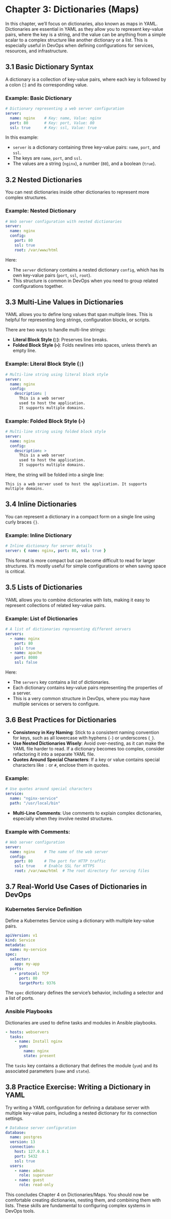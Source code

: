 # Chapter 3: Dictionaries (Maps)

In this chapter, we’ll focus on dictionaries, also known as maps in YAML. Dictionaries are essential in YAML as they allow you to represent key-value pairs, where the key is a string, and the value can be anything from a simple scalar to a complex structure like another dictionary or a list. This is especially useful in DevOps when defining configurations for services, resources, and infrastructure.

## 3.1 Basic Dictionary Syntax
A dictionary is a collection of key-value pairs, where each key is followed by a colon (:) and its corresponding value.

### Example: Basic Dictionary
```yaml
# Dictionary representing a web server configuration
server:
  name: nginx    # Key: name, Value: nginx
  port: 80       # Key: port, Value: 80
  ssl: true      # Key: ssl, Value: true
```

In this example:
- `server` is a dictionary containing three key-value pairs: `name`, `port`, and `ssl`.
- The keys are `name`, `port`, and `ssl`.
- The values are a string (`nginx`), a number (`80`), and a boolean (`true`).

## 3.2 Nested Dictionaries
You can nest dictionaries inside other dictionaries to represent more complex structures.

### Example: Nested Dictionary
```yaml
# Web server configuration with nested dictionaries
server:
  name: nginx
  config:
    port: 80
    ssl: true
    root: /var/www/html
```

Here:
- The `server` dictionary contains a nested dictionary `config`, which has its own key-value pairs (`port`, `ssl`, `root`).
- This structure is common in DevOps when you need to group related configurations together.

## 3.3 Multi-Line Values in Dictionaries
YAML allows you to define long values that span multiple lines. This is helpful for representing long strings, configuration blocks, or scripts.

There are two ways to handle multi-line strings:
- **Literal Block Style (`|`)**: Preserves line breaks.
- **Folded Block Style (`>`)**: Folds newlines into spaces, unless there’s an empty line.

### Example: Literal Block Style (`|`)
```yaml
# Multi-line string using literal block style
server:
  name: nginx
  config:
    description: |
      This is a web server
      used to host the application.
      It supports multiple domains.
```

### Example: Folded Block Style (`>`)
```yaml
# Multi-line string using folded block style
server:
  name: nginx
  config:
    description: >
      This is a web server
      used to host the application.
      It supports multiple domains.
```
Here, the string will be folded into a single line:
```
This is a web server used to host the application. It supports multiple domains.
```

## 3.4 Inline Dictionaries
You can represent a dictionary in a compact form on a single line using curly braces `{}`.

### Example: Inline Dictionary
```yaml
# Inline dictionary for server details
server: { name: nginx, port: 80, ssl: true }
```

This format is more compact but can become difficult to read for larger structures. It’s mostly useful for simple configurations or when saving space is critical.

## 3.5 Lists of Dictionaries
YAML allows you to combine dictionaries with lists, making it easy to represent collections of related key-value pairs.

### Example: List of Dictionaries
```yaml
# A list of dictionaries representing different servers
servers:
  - name: nginx
    port: 80
    ssl: true
  - name: apache
    port: 8080
    ssl: false
```

Here:
- The `servers` key contains a list of dictionaries.
- Each dictionary contains key-value pairs representing the properties of a server.
- This is a very common structure in DevOps, where you may have multiple services or servers to configure.

## 3.6 Best Practices for Dictionaries
- **Consistency in Key Naming**: Stick to a consistent naming convention for keys, such as all lowercase with hyphens (`-`) or underscores (`_`).
- **Use Nested Dictionaries Wisely**: Avoid over-nesting, as it can make the YAML file harder to read. If a dictionary becomes too complex, consider refactoring it into a separate YAML file.
- **Quotes Around Special Characters**: If a key or value contains special characters like `:` or `#`, enclose them in quotes.

### Example:
```yaml
# Use quotes around special characters
service:
  name: "nginx-service"
  path: "/usr/local/bin"
```

- **Multi-Line Comments**: Use comments to explain complex dictionaries, especially when they involve nested structures.

### Example with Comments:
```yaml
# Web server configuration
server:
  name: nginx    # The name of the web server
  config:
    port: 80     # The port for HTTP traffic
    ssl: true    # Enable SSL for HTTPS
    root: /var/www/html  # The root directory for serving files
```

## 3.7 Real-World Use Cases of Dictionaries in DevOps
### Kubernetes Service Definition
Define a Kubernetes Service using a dictionary with multiple key-value pairs.

```yaml
apiVersion: v1
kind: Service
metadata:
  name: my-service
spec:
  selector:
    app: my-app
  ports:
    - protocol: TCP
      port: 80
      targetPort: 9376
```

The `spec` dictionary defines the service’s behavior, including a selector and a list of ports.

### Ansible Playbooks
Dictionaries are used to define tasks and modules in Ansible playbooks.

```yaml
- hosts: webservers
  tasks:
    - name: Install nginx
      yum:
        name: nginx
        state: present
```

The `tasks` key contains a dictionary that defines the module (`yum`) and its associated parameters (`name` and `state`).

## 3.8 Practice Exercise: Writing a Dictionary in YAML
Try writing a YAML configuration for defining a database server with multiple key-value pairs, including a nested dictionary for its connection settings.

```yaml
# Database server configuration
database:
  name: postgres
  version: 13
  connection:
    host: 127.0.0.1
    port: 5432
    ssl: true
  users:
    - name: admin
      role: superuser
    - name: guest
      role: read-only
```

This concludes Chapter 4 on Dictionaries/Maps. You should now be comfortable creating dictionaries, nesting them, and combining them with lists. These skills are fundamental to configuring complex systems in DevOps tools.


